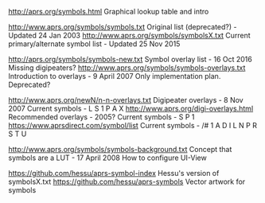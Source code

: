 http://aprs.org/symbols.html
	Graphical lookup table and intro

http://www.aprs.org/symbols/symbols.txt
	Original list (deprecated?) - Updated 24 Jan 2003
http://www.aprs.org/symbols/symbolsX.txt
	Current primary/alternate symbol list - Updated 25 Nov 2015

http://aprs.org/symbols/symbols-new.txt
	Symbol overlay list - 16 Oct 2016
	Missing digipeaters?
http://www.aprs.org/symbols/symbols-overlays.txt
	Introduction to overlays - 9 April 2007
	Only implementation plan. Deprecated?

http://www.aprs.org/newN/n-n-overlays.txt
	Digipeater overlays - 8 Nov 2007
	Current symbols - L S 1 P A X
http://www.aprs.org/digi-overlays.html
	Recommended overlays - 2005?
	Current symbols - S P 1
https://www.aprsdirect.com/symbol/list
	Current symbols - /# 1 A D I L N P R S T U

http://www.aprs.org/symbols/symbols-background.txt
	Concept that symbols are a LUT - 17 April 2008
	How to configure UI-View

https://github.com/hessu/aprs-symbol-index
	Hessu's version of symbolsX.txt
https://github.com/hessu/aprs-symbols
	Vector artwork for symbols
